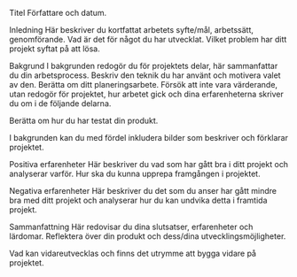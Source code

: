 Titel
Författare och datum.

Inledning
Här beskriver du kortfattat arbetets syfte/mål, arbetssätt, genomförande. Vad är det för något du har utvecklat. Vilket problem har ditt projekt syftat på att lösa.

Bakgrund
I bakgrunden redogör du för projektets delar, här sammanfattar du din arbetsprocess. Beskriv den teknik du har använt och motivera valet av den. Berätta om ditt planeringsarbete. Försök att inte vara värderande, utan redogör för projektet, hur arbetet gick och dina erfarenheterna skriver du om i de följande delarna.

Berätta om hur du har testat din produkt.

I bakgrunden kan du med fördel inkludera bilder som beskriver och förklarar projektet.

Positiva erfarenheter
Här beskriver du vad som har gått bra i ditt projekt och analyserar varför. Hur ska du kunna upprepa framgången i projektet.

Negativa erfarenheter
Här beskriver du det som du anser har gått mindre bra med ditt projekt och analyserar hur du kan undvika detta i framtida projekt.

Sammanfattning
Här redovisar du dina slutsatser, erfarenheter och lärdomar. Reflektera över din produkt och dess/dina utvecklingsmöjligheter.

Vad kan vidareutvecklas och finns det utrymme att bygga vidare på projektet.
